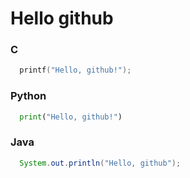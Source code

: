 Hello github
============

### C
```c
  printf("Hello, github!");
```

### Python
```python
  print("Hello, github!")
```

### Java
```java
  System.out.println("Hello, github");
```
